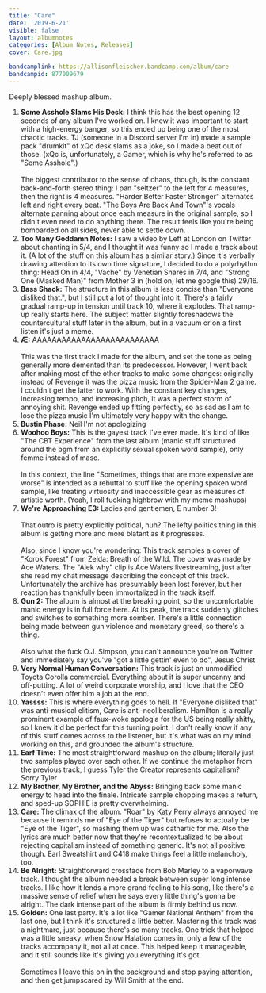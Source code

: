 ```yaml
---
title: "Care"
date: '2019-6-21'
visible: false
layout: albumnotes
categories: [Album Notes, Releases]
cover: Care.jpg

bandcamplink: https://allisonfleischer.bandcamp.com/album/care
bandcampid: 877009679
---
```

Deeply blessed mashup album.

1. **Some Asshole Slams His Desk:** I think this has the best opening 12 seconds of any album I've worked on. I knew it was important to start with a high-energy banger, so this ended up being one of the most chaotic tracks. TJ (someone in a Discord server I'm in) made a sample pack "drumkit" of xQc desk slams as a joke, so I made a beat out of those. (xQc is, unfortunately, a Gamer, which is why he's referred to as "Some Asshole".)<br><br>
The biggest contributor to the sense of chaos, though, is the constant back-and-forth stereo thing: I pan "seltzer" to the left for 4 measures, then the right is 4 measures. "Harder Better Faster Stronger" alternates left and right every beat. "The Boys Are Back And Town"'s vocals alternate panning about once each measure in the original sample, so I didn't even need to do anything there. The result feels like you're being bombarded on all sides, never able to settle down.
2. **Too Many Goddamn Notes:** I saw a video by Left at London on Twitter about chanting in 5/4, and I thought it was funny so I made a track about it. (A lot of the stuff on this album has a similar story.) Since it's verbally drawing attention to its own time signature, I decided to do a polyrhythm thing: Head On in 4/4, "Vache" by Venetian Snares in 7/4, and "Strong One (Masked Man)" from Mother 3 in (hold on, let me google this) 29/16.
3. **Bass Shack:** The structure in this album is less concise than "Everyone disliked that.", but I still put a lot of thought into it. There's a fairly gradual ramp-up in tension until track 10, where it explodes. That ramp-up really starts here. The subject matter slightly foreshadows the countercultural stuff later in the album, but in a vacuum or on a first listen it's just a meme.
4. **Æ:** AAAAAAAAAAAAAAAAAAAAAAAAAA<br><br>
This was the first track I made for the album, and set the tone as being generally more demented than its predecessor. However, I went back after making most of the other tracks to make some changes: originally instead of Revenge it was the pizza music from the Spider-Man 2 game. I couldn't get the latter to work. With the constant key changes, increasing tempo, and increasing pitch, it was a perfect storm of annoying shit. Revenge ended up fitting perfectly, so as sad as I am to lose the pizza music I'm ultimately very happy with the change.
5. **Bustin Phase:** Neil I'm not apologizing
6. **Woohoo Boys:** This is the gayest track I've ever made. It's kind of like "The CBT Experience" from the last album (manic stuff structured around the bgm from an explicitly sexual spoken word sample), only femme instead of masc.<br><br>
In this context, the line "Sometimes, things that are more expensive are worse" is intended as a rebuttal to stuff like the opening spoken word sample, like treating virtuosity and inaccessible gear as measures of artistic worth. (Yeah, I roll fucking highbrow with my meme mashups)
7. **We're Approaching E3:** Ladies and gentlemen, E number 3!<br><br>
That outro is pretty explicitly political, huh? The lefty politics thing in this album is getting more and more blatant as it progresses.<br><br>
Also, since I know you're wondering: This track samples a cover of "Korok Forest" from Zelda: Breath of the Wild. The cover was made by Ace Waters. The "Alek why" clip is Ace Waters livestreaming, just after she read my chat message describing the concept of this track. Unfortunately the archive has presumably been lost forever, but her reaction has thankfully been immortalized in the track itself.
8. **Gun 2:** The album is almost at the breaking point, so the uncomfortable manic energy is in full force here. At its peak, the track suddenly glitches and switches to something more somber. There's a little connection being made between gun violence and monetary greed, so there's a thing.<br><br>
Also what the fuck O.J. Simpson, you can't announce you're on Twitter and immediately say you've "got a little gettin' even to do", Jesus Christ
9. **Very Normal Human Conversation:** This track is just an unmodified Toyota Corolla commercial. Everything about it is super uncanny and off-putting. A lot of weird corporate worship, and I love that the CEO doesn't even offer him a job at the end.
10. **Yassss:** This is where everything goes to hell. If "Everyone disliked that" was anti-musical elitism, Care is anti-neoliberalism. Hamilton is a really prominent example of faux-woke apologia for the US being really shitty, so I knew it'd be perfect for this turning point. I don't really know if any of this stuff comes across to the listener, but it's what was on my mind working on this, and grounded the album's structure.
11. **Earf Time:** The most straightforward mashup on the album; literally just two samples played over each other. If we continue the metaphor from the previous track, I guess Tyler the Creator represents capitalism? Sorry Tyler
12. **My Brother, My Brother, and the Abyss:** Bringing back some manic energy to head into the finale. Intricate sample chopping makes a return, and sped-up SOPHIE is pretty overwhelming.
13. **Care:** The climax of the album. "Roar" by Katy Perry always annoyed me because it reminds me of "Eye of the Tiger" but refuses to actually be "Eye of the Tiger", so mashing them up was cathartic for me. Also the lyrics are much better now that they're recontextualized to be about rejecting capitalism instead of something generic. It's not all positive though. Earl Sweatshirt and C418 make things feel a little melancholy, too.
14. **Be Alright:** Straightforward crossfade from Bob Marley to a vaporwave track. I thought the album needed a break between super long intense tracks. I like how it lends a more grand feeling to his song, like there's a massive sense of relief when he says every little thing's gonna be alright. The dark intense part of the album is firmly behind us now.
15. **Golden:** One last party. It's a lot like "Gamer National Anthem" from the last one, but I think it's structured a little better. Mastering this track was a nightmare, just because there's so many tracks. One trick that helped was a little sneaky: when Snow Halation comes in, only a few of the tracks accompany it, not all at once. This helped keep it manageable, and it still sounds like it's giving you everything it's got.<br><br>
Sometimes I leave this on in the background and stop paying attention, and then get jumpscared by Will Smith at the end.
